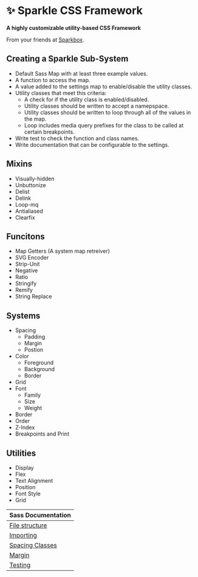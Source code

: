 ✨ Sparkle CSS Framework
=====================

**A highly customizable utility-based CSS Framework**

From your friends at [Sparkbox](https://seesparkbox.com).

## Creating a Sparkle Sub-System

- Default Sass Map with at least three example values.
- A function to access the map. 
- A value added to the settings map to enable/disable the utility classes. 
- Utility classes that meet this criteria:
    - A check for if the utility class is enabled/disabled.
    - Utility classes should be written to accept a namepspace. 
    - Utility classes should be written to loop through all of the values in the map. 
    - Loop includes media query prefixes for the class to be called at certain breakpoints. 
- Write test to check the function and class names.
- Write documentation that can be configurable to the settings. 


## Mixins

- Visually-hidden
- Unbuttonize
- Delist
- Delink
- Loop-mq 
- Antialiased
- Clearfix


## Funcitons

- Map Getters (A system map retreiver)
- SVG Encoder 
- Strip-Unit
- Negative
- Ratio
- Stringify
- Remify
- String Replace


## Systems 

- Spacing
    - Padding
    - Margin
    - Postion
- Color
    - Foreground
    - Background
    - Border
- Grid
- Font 
    - Family
    - Size
    - Weight
- Border
- Order
- Z-Index
- Breakpoints and Print


## Utilities

- Display
- Flex
- Text Alignment
- Position
- Font Style
- Grid 



| Sass Documentation                              |
|-------------------------------------------------|
| [File structure](docs.md#file-structure)        |
| [Importing](docs.md#importing)                  |
| [Spacing Classes](docs.md#spacing-classes)             |
| [Margin](docs.md#margin)                               |
| [Testing](docs.md#adding-sass-unit-tests)       |
